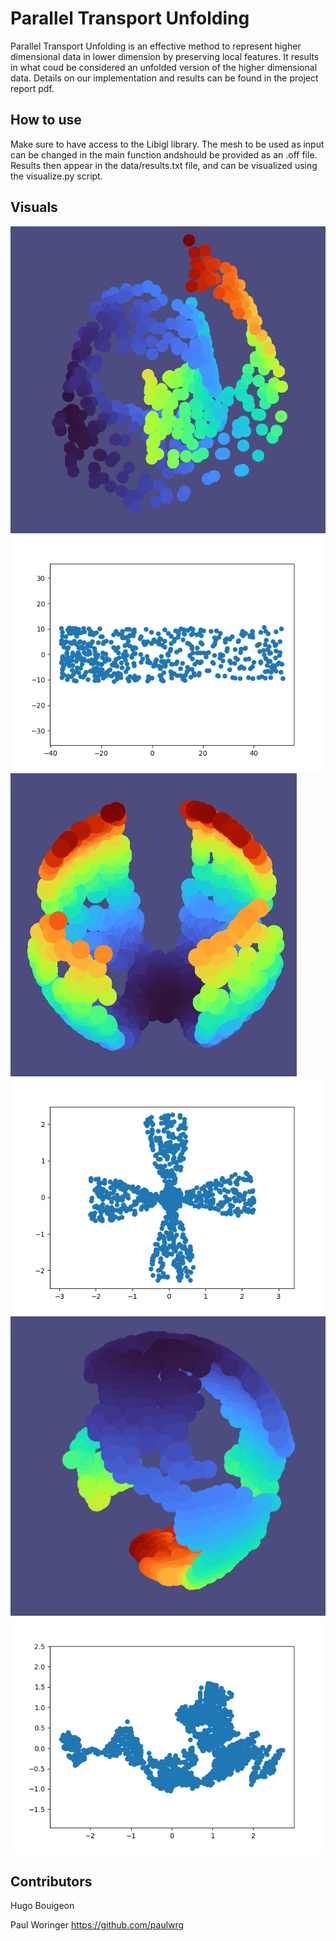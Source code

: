 # Parallel Transport Unfolding
Parallel Transport Unfolding is an effective method to represent higher dimensional data in lower dimension by preserving local features. It results in what coud be considered an unfolded version of the higher dimensional data. Details on our implementation and results can be found in the project report pdf.

## How to use

Make sure to have access to the Libigl library. The mesh to be used as input can be changed in the main function andshould be provided as an .off file. Results then appear in the data/results.txt file, and can be visualized using the visualize.py script.

## Visuals

![Alt text](Visuals/petit_swiss_roll/petit_swissroll_3D.png) ![Alt text](Visuals/petit_swiss_roll/petit_swiss_roll_PTU_eps_6.0.png)
![Alt text](Visuals/flower_with_base/flower_with_base_3D.png) ![Alt text](Visuals/flower_with_base/flower_with_base_PTU_knn.png)
![Alt text](Visuals/Earth_2/earth_2_3D_2.png) ![Alt text](Visuals/Earth_2/earth_2_PTU_knn.png)

## Contributors

Hugo Bouigeon

Paul Woringer https://github.com/paulwrg